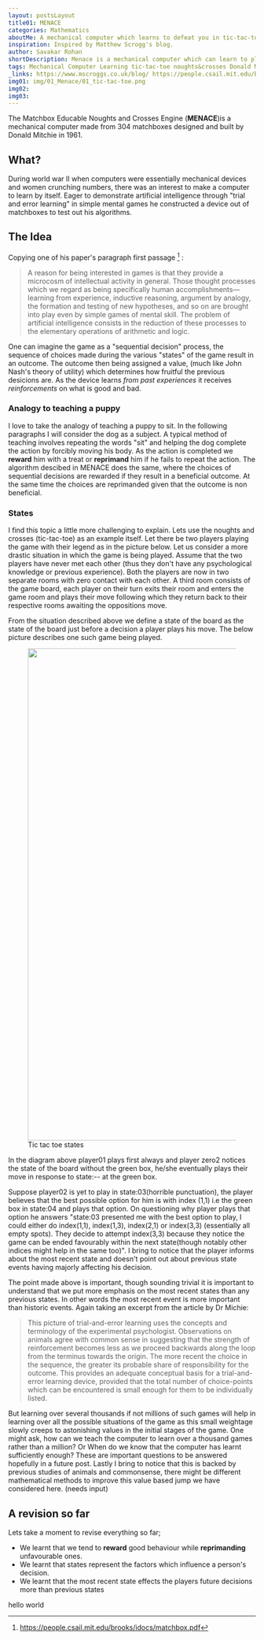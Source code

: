 ```yaml
---
layout: postsLayout
title01: MENACE
categories: Mathematics
aboutMe: A mechanical computer which learns to defeat you in tic-tac-toe
inspiration: Inspired by Matthew Scrogg's blog.
author: Savakar Rohan
shortDescription: Menace is a mechanical computer which can learn to play the classic game of tic-tac-toe and learn to make decisions in a better manner
tags: Mechanical Computer Learning tic-tac-toe noughts&crosses Donald Mitchie noughts&crosses
_links: https://www.mscroggs.co.uk/blog/ https://people.csail.mit.edu/brooks/idocs/matchbox.pdf
img01: img/01_Menace/01_tic-tac-toe.png
img02:
img03:
---
```


The Matchbox Educable Noughts and Crosses Engine (**MENACE**)is a mechanical computer made from 304 matchboxes designed and built by Donald Mitchie in 1961.

## What?

During world war II when computers were essentially mechanical devices and women crunching numbers, there was an interest to make a computer to learn by itself. Eager to demonstrate artificial intelligence through "trial and error learning" in simple mental games he constructed a device out of matchboxes to test out his algorithms.

## The Idea

Copying one of his paper's paragraph first passage [^1] :

> A reason for being interested in games is that they provide a microcosm of intellectual activity in general. Those thought processes which we regard as being specifically human accomplishments—learning from experience, inductive reasoning, argument by analogy, the formation and testing of new hypotheses, and so on are brought into play even by simple games of mental skill. The problem of artificial intelligence consists in the reduction of these processes to the elementary operations of arithmetic and logic.

[^1]: https://people.csail.mit.edu/brooks/idocs/matchbox.pdf

One can imagine the game as a "sequential decision" process, the sequence of choices made during the various "states" of the game result in an outcome. The outcome then being assigned a value, (much like John Nash's theory of utility) which determines how fruitful the previous desicions are. As the device learns _from past experiences_ it receives _reinforcements_ on what is good and bad.

### Analogy to teaching a puppy

I love to take the analogy of teaching a puppy to sit. In the following paragraphs I will consider the dog as a subject. A typical method of teaching involves repeating the words "sit" and helping the dog complete the action by forcibly moving his body. As the action is completed we **reward** him with a treat or **reprimand** him if he fails to repeat the action. The algorithm descibed in MENACE does the same, where the choices of sequential decisions are rewarded if they result in a beneficial outcome. At the same time the choices are reprimanded given that the outcome is non beneficial.

### States

I find this topic a little more challenging to explain. Lets use the noughts and crosses (tic-tac-toe) as an example itself. Let there be two players playing the game with their legend as in the picture below. Let us consider a more drastic situation in which the game is being played. Assume that the two players have never met each other (thus they don't have any psychological knowledge or previous experience). Both the players are now in two separate rooms with zero contact with each other. A third room consists of the game board, each player on their turn exits their room and enters the game room and plays their move following which they return back to their respective rooms awaiting the oppositions move.

From the situation described above we define a state of the board as the state of the board just before a decision a player plays his move. The below picture describes one such game being played.

<figure class = "figure">
    <img src="{{'/img/01_Menace/02TicTacToeState.svg' | relative_url}}" width = "1000px" class = "figure-img img-fluid rounded"/>
    <figcaption class="figure-caption">Tic tac toe states</figcaption>
</figure>

In the diagram above player01 plays first always and player zero2 notices the state of the board without the green box, he/she eventually plays their move in response to state:-- at the green box.

Suppose player02 is yet to play in state:03(horrible punctuation), the player believes that the best possible option for him is with index (1,1) i.e the green box in state:04 and plays that option. On questioning why player plays that option he answers "state:03 presented me with the best option to play, I could either do index(1,1), index(1,3), index(2,1) or index(3,3) (essentially all empty spots). They decide to attempt index(3,3) because they notice the game can be ended favourably within the next state(though notably other indices might help in the same too)". I bring to notice that the player informs about the most recent state and doesn't point out about previous state events having majorly affecting his decision.

The point made above is important, though sounding trivial it is important to understand that we put more emphasis on the most recent states than any previous states. In other words the most recent event is more important than historic events. Again taking an excerpt from the article by Dr Michie:

> This picture of trial-and-error learning uses the concepts and terminology of the experimental psychologist. Observations on animals agree with common sense in suggesting that the strength of reinforcement becomes less as we proceed backwards along the loop from the terminus towards the origin. The more recent the choice in the sequence, the greater its probable share of responsibility for the outcome. This provides an adequate conceptual basis for a trial-and-error learning device, provided that the total number of choice-points which can be encountered is small enough for them to be individually listed.

But learning over several thousands if not millions of such games will help in learning over all the possible situations of the game as this small weightage slowly creeps to astonishing values in the initial stages of the game. One might ask, how can we teach the computer to learn over a thousand games rather than a million? Or When do we know that the computer has learnt sufficiently enough? These are important questions to be answered hopefully in a future post. Lastly I bring to notice that this is backed by previous studies of animals and commonsense, there might be different mathematical methods to improve this value based jump we have considered here. (needs input)

## A revision so far

Lets take a moment to revise everything so far;

- We learnt that we tend to **reward** good behaviour while **reprimanding** unfavourable ones.
- We learnt that states represent the factors which influence a person's decision.
- We learnt that the most recent state effects the players future decisions more than previous states

hello world
